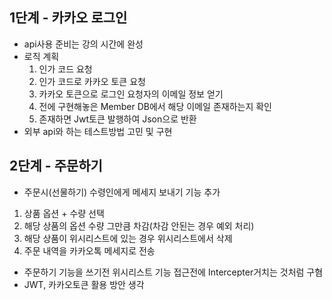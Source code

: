 ## 1단계 - 카카오 로그인
- api사용 준비는 강의 시간에 완성
- 로직 계획
    1. 인가 코드 요청
    2. 인가 코드로 카카오 토큰 요청
    3. 카카오 토큰으로 로그인 요청자의 이메일 정보 얻기
    4. 전에 구현해놓은 Member DB에서 해당 이메일 존재하는지 확인
    5. 존재하면 Jwt토큰 발행하여 Json으로 반환
- 외부 api와 하는 테스트방법 고민 및 구현

## 2단계 - 주문하기
- 주문시(선물하기) 수령인에게 메세지 보내기 기능 추가
1. 상품 옵션 + 수량 선택
2. 해당 상품의 옵션 수량 그만큼 차감(차감 안된는 경우 예외 처리)
3. 해당 상품이 위시리스트에 있는 경우 위시리스트에서 삭제
4. 주문 내역을 카카오톡 메세지로 전송
- 주문하기 기능을 쓰기전 위시리스트 기능 접근전에 Intercepter거치는 것처럼 구혐
- JWT, 카카오토큰 활용 방안 생각